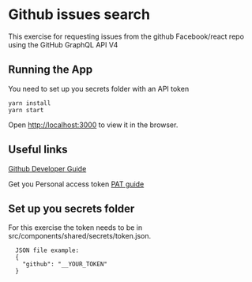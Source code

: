# Github issues search

This exercise for requesting issues from the github Facebook/react repo using the GitHub GraphQL API V4

## Running the App

You need to set up you secrets folder with an API token

```
yarn install
yarn start
```

Open [http://localhost:3000](http://localhost:3000) to view it in the browser.

## Useful links

[Github Developer Guide](https://developer.github.com/v4/)

Get you Personal access token [PAT guide](https://docs.github.com/en/free-pro-team@latest/github/authenticating-to-github/creating-a-personal-access-token) 

## Set up you secrets folder

For this exercise the token needs to be in src/components/shared/secrets/token.json.

```
  JSON file example:
  {
    "github": "__YOUR_TOKEN"
  } 
```
